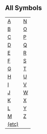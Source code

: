 ## All Symbols

|  |  |
|----|----|
| <a href="A.html#_A_" target="main">A</a> | <a href="N.html#_N_" target="main">N</a> |
| <a href="B.html#_B_" target="main">B</a> | <a href="O.html#_O_" target="main">O</a> |
| <a href="C.html#_C_" target="main">C</a> | <a href="P.html#_P_" target="main">P</a> |
| <a href="D.html#_D_" target="main">D</a> | <a href="Q.html#_Q_" target="main">Q</a> |
| <a href="E.html#_E_" target="main">E</a> | <a href="R.html#_R_" target="main">R</a> |
| <a href="F.html#_F_" target="main">F</a> | <a href="S.html#_S_" target="main">S</a> |
| <a href="G.html#_G_" target="main">G</a> | <a href="T.html#_T_" target="main">T</a> |
| <a href="H.html#_H_" target="main">H</a> | <a href="U.html#_U_" target="main">U</a> |
| <a href="I.html#_I_" target="main">I</a> | <a href="V.html#_V_" target="main">V</a> |
| <a href="J.html#_J_" target="main">J</a> | <a href="W.html#_W_" target="main">W</a> |
| <a href="K.html#_K_" target="main">K</a> | <a href="X.html#_X_" target="main">X</a> |
| <a href="L.html#_L_" target="main">L</a> | <a href="Y.html#_Y_" target="main">Y</a> |
| <a href="M.html#_M_" target="main">M</a> | <a href="Z.html#_Z_" target="main">Z</a> |
| <a href="etc.html" target="main">(etc)</a> |  |
